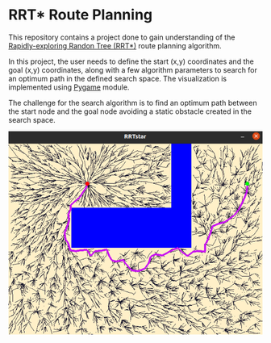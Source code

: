 # RRT* Route Planning

This repository contains a project done to gain understanding of the [Rapidly-exploring Randon Tree (RRT*)](https://en.wikipedia.org/wiki/Rapidly-exploring_random_tree) route planning algorithm.

In this project, the user needs to define the start (x,y) coordinates and the goal (x,y) coordinates, along with a few algorithm parameters to search for an optimum path in the defined search space. The visualization is implemented using [Pygame](https://www.pygame.org/wiki/about) module.

The challenge for the search algorithm is to find an optimum path between the start node and the goal node avoiding a static obstacle created in the search space.

![RRT Star Route Plan](images/rrtstar_solution.png)
